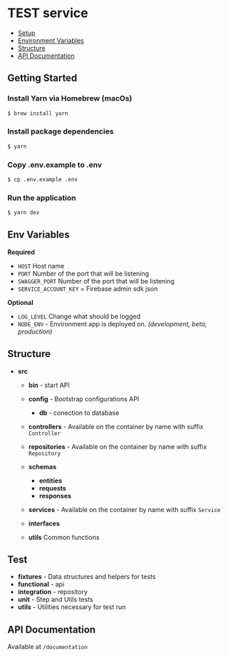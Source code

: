 # TEST service

- [Setup](#setup)
- [Environment Variables](#env)
- [Structure](#structure)
- [API Documentation](#api-documentation)


## <a name="setup"></a> Getting Started

### Install Yarn via Homebrew (macOs)

```sh
$ brew install yarn
```

### Install package dependencies

```sh
$ yarn
```

### Copy .env.example to .env

```sh
$ cp .env.example .env
```

### Run the application

```sh
$ yarn dev
```


## <a name="env"></a> Env Variables



**Required**

- `HOST` Host name
- `PORT` Number of the port that will be listening
- `SWAGGER_PORT` Number of the port that will be listening
- `SERVICE_ACCOUNT_KEY` = Firebase admin sdk json


**Optional**
- `LOG_LEVEL` Change what should be logged
- `NODE_ENV` - Environment app is deployed on. *(development, beta, production)*


## <a name="structure"></a> Structure

- **src**

    - **bin** - start API
    - **config** - Bootstrap configurations API
        - **db** - conection to database
    - **controllers** - Available on the container by name with suffix `Controller`
    - **repositories** - Available on the container by name with suffix `Repository`
    - **schemas**
        - **entities**
        - **requests**
        - **responses**
       
    - **services** - Available on the container by name with suffix `Service`
    - **interfaces**
    - **utils** Common functions


## Test
  - **fixtures** - Data structures and helpers for tests
  - **functional** - api
  - **integration** - repository
  - **unit** - Step and Utils tests
  - **utils** - Utilities necessary for test run

## <a name="api-documentation"></a> API Documentation

Available at `/documentation`